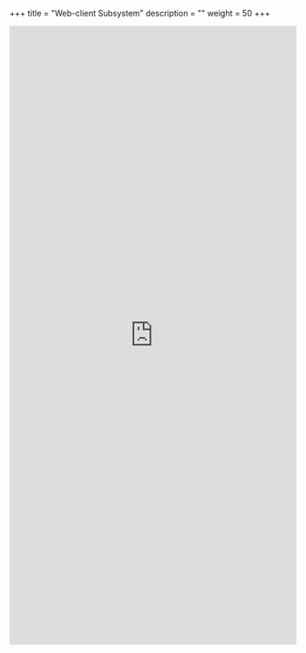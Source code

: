 +++
title = "Web-client Subsystem"
description = ""
weight = 50
+++


<iframe frameborder="0" style="width:100%;height:1084px;" src="https://www.draw.io/?lightbox=1&highlight=0000ff&layers=1&nav=1&title=Web#Uhttps%3A%2F%2Fdrive.google.com%2Fuc%3Fid%3D1WbMd-dyAkGP92_bmzCccldzwNbSL4gHT%26export%3Ddownload"></iframe>
